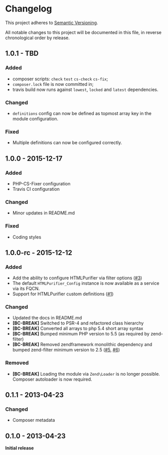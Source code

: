 # Changelog

This project adheres to [Semantic Versioning](http://semver.org/).

All notable changes to this project will be documented in this file, in reverse chronological order by release.

## 1.0.1 - TBD

### Added
- composer scripts: `check` `test` `cs-check` `cs-fix`;
- `composer.lock` file is now committed in;
- travis build now runs against `lowest`, `locked` and `latest` dependencies. 

### Changed
- `definitions` config can now be defined as topmost array key in the module configuration.

### Fixed
- Multiple definitions can now be configured correctly.

## 1.0.0 - 2015-12-17

### Added
- PHP-CS-Fixer configuration
- Travis CI configuration

### Changed
- Minor updates in README.md

### Fixed
- Coding styles


## 1.0.0-rc - 2015-12-12

### Added
- Add the ability to configure HTMLPurifier via filter options ([#3](https://github.com/Soflomo/Purifier/pull/3/))
- The default `HTMLPurifier_Config` instance is now available as a service via its FQCN.
- Support for HTMLPurifier custom definitions ([#1](https://github.com/juriansluiman/Soflomo-Purifier/pull/1))

### Changed
- Updated the docs in README.md
- **[BC-BREAK]** Switched to PSR-4 and refactored class hierarchy
- **[BC-BREAK]** Converted all arrays to php 5.4 short array syntax
- **[BC-BREAK]** Bumped minimum PHP version to 5.5 (as required by zend-filter)
- **[BC-BREAK]** Removed zendframework monolithic dependency and bumped zend-filter minimum version to 2.5 ([#5](https://github.com/Soflomo/Purifier/pull/5), [#6](https://github.com/Soflomo/Purifier/pull/6))

### Removed
- **[BC-BREAK]** Loading the module via `Zend\Loader` is no longer possible. Composer autoloader is now required.


## 0.1.1 - 2013-04-23

### Changed
- Composer metadata

## 0.1.0 - 2013-04-23

**Initial release**
